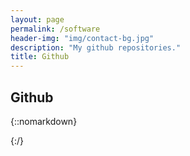```yaml
---
layout: page
permalink: /software
header-img: "img/contact-bg.jpg"
description: "My github repositories."
title: Github
---
```


## Github

{::nomarkdown}
    <div id='github-projects'></div>
                <script type="text/javascript">
            $.getJSON('//api.github.com/users/thejordanprice/repos',{},function(data){
                var element = document.getElementById('github-projects');
                for(let repo in data) {
                    var name = data[repo].name.toString();
                    var full = data[repo].full_name.toString();
                    var desc = data[repo].description.toString();
                    var star = data[repo].stargazers_count.toString();
                    var push = data[repo].pushed_at.toString();
                    var watc = data[repo].watchers_count.toString();
                    var clon = data[repo].clone_url.toString();
                    var date = new Date(push);
                    var options = { weekday: 'long', year: 'numeric', month: 'long', day: 'numeric' };
                    var day = date.toLocaleDateString("en-US",options);
                    var string = "<div class='container'><div><a href='https://github.com/" + full + "'>" + full + "</a></div><div style='font-size: small;'>" + desc + "</div><div style='font-size: small;'>Stars: " + star + " Watchers: " + watc + "</div><div style='font-size: small;'>Latest: " + day + "</div></div><br>";
                    element.innerHTML += string;
                };
            });
            </script>{:/}